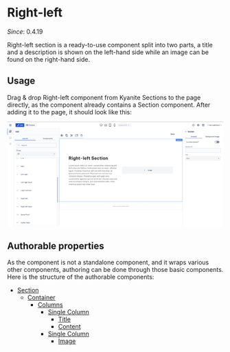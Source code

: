 # Right-left

_Since_: 0.4.19

Right-left section is a ready-to-use component split into two parts, a title and a description
is shown on the left-hand side while an image can be found on the right-hand side.

## Usage

Drag & drop Right-left component from Kyanite Sections to the page directly, as the component already
contains a Section component.
After adding it to the page, it should look like this:
<p align="center" width="100%">
    <img class="image--with-border" src="images/initial-rightleft.png" alt="Initial Right-left">
</p>

## Authorable properties

As the component is not a standalone component, and it wraps various other components, authoring
can be done through those basic components. Here is the structure of the authorable components:
- <a href="../../section">Section</a>
  - <a href="../../container">Container</a>
    - <a href="../../columns">Columns</a>
      - <a href="../../columns/column">Single Column</a>
        - <a href="../../title">Title</a>
        - <a href="../../content">Content</a>
      - <a href="../../columns/column">Single Column</a>
        - <a href="../../image">Image</a>